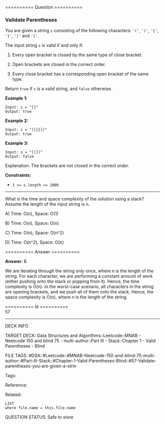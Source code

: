 ========== Question ==========  

### Validate Parentheses

You are given a string `s` consisting of the following characters: `'('`, `')'`, `'{'`, `'}'`, `'['` and `']'`.

The input string `s` is valid if and only if:

1.  Every open bracket is closed by the same type of close bracket.

2.  Open brackets are closed in the correct order.

3.  Every close bracket has a corresponding open bracket of the same type.

Return `true` if `s` is a valid string, and `false` otherwise.

**Example 1:**

```
Input: s = "[]"
Output: true
```

**Example 2:**

```
Input: s = "([{}])"
Output: true
```

**Example 3:**

```
Input: s = "[(])"
Output: false
```

Explanation: The brackets are not closed in the correct order.

**Constraints:**

-   `1 <= s.length <= 1000`

---

What is the time and space complexity of the solution using a stack? Assume the length of the input string is n.

A) Time: O(n), Space: O(1)

B) Time: O(n), Space: O(n)

C) Time: O(n), Space: O(n^2)

D) Time: O(n^2), Space: O(n)  

========== Answer ==========  

**Answer**: B

We are iterating through the string only once, where n is the length of the string. For each character, we are performing a constant amount of work (either pushing onto the stack or popping from it). Hence, the time complexity is O(n). In the worst-case scenario, all characters in the string are opening brackets, and we push all of them onto the stack. Hence, the space complexity is O(n), where n is the length of the string.

========== Id ==========  
57

---

DECK INFO

TARGET DECK: Data Structures and Algorithms::Leetcode::MNAB - Neetcode 150 and blind 75 - multi-author::Part III - Stack::Chapter 1 - Valid Parentheses - Blind

FILE TAGS: #DSA::#Leetcode::#MNAB-Neetcode-150-and-blind-75-multi-author::#Part-III-Stack::#Chapter-1-Valid-Parentheses-Blind::#57-Validate-parentheses-you-are-given-a-strin

Tags:

Reference:

Related:

```dataview
LIST
where file.name = this.file.name
```
QUESTION STATUS: Safe to store
